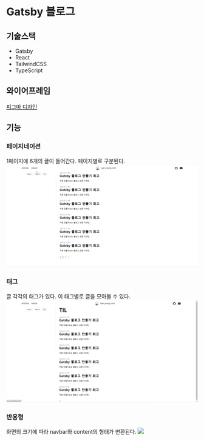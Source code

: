 # Gatsby 블로그

## 기술스택

- Gatsby
- React
- TailwindCSS
- TypeScript

## 와이어프레임

[피그마 디자인](https://www.figma.com/file/nWZEvpohTzuExHVtIwIfGd/%EA%B0%9C%EC%B8%A0%EB%B9%84-%EB%B8%94%EB%A1%9C%EA%B7%B8?type=design&node-id=0%3A1&t=O09rsfyxLNHq1gxr-1)

## 기능

### 페이지네이션

1페이지에 6개의 글이 들어간다. 페이지별로 구분된다.
<img src='./docs/pagination.gif'>

### 태그

글 각각의 태그가 있다. 이 태그별로 글을 모아볼 수 있다.
<img src='./docs/tags.gif'>

### 반응형

화면의 크기에 따라 navbar와 content의 형태가 변환된다.
<img src='./docs/responsive.gif'>
